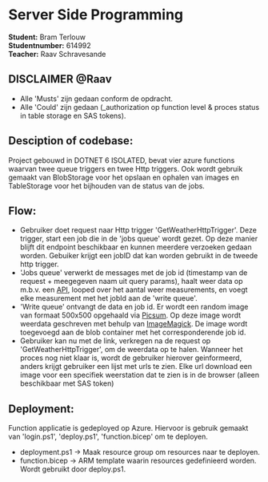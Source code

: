 # Server Side Programming

**Student:**        Bram Terlouw    <br/>
**Studentnumber:**  614992          <br/>
**Teacher:**        Raav Schravesande

## DISCLAIMER @Raav
- Alle 'Musts' zijn gedaan conform de opdracht.
- Alle 'Could' zijn gedaan (_authorization op function level & proces status in table storage en SAS tokens).

## Desciption of codebase:
Project gebouwd in DOTNET 6 ISOLATED, bevat vier azure functions waarvan twee queue triggers en twee Http triggers. Ook wordt gebruik gemaakt van BlobStorage voor het opslaan en ophalen van images en TableStorage voor het bijhouden van de status van de jobs.

## Flow:
- Gebruiker doet request naar Http trigger 'GetWeatherHttpTrigger'. Deze trigger, start een job die in de 'jobs queue' wordt gezet. Op deze manier blijft dit endpoint beschikbaar en kunnen meerdere verzoeken gedaan worden. Gebuiker krijgt een jobID dat kan worden gebruikt in de tweede http trigger.
- 'Jobs queue' verwerkt de messages met de job id (timestamp van de request + meegegeven naam uit query params), haalt weer data op m.b.v. een [API](https://data.buienradar.nl/2.0/feed/json), looped over het aantal weer measurements, en voegt elke measurement met het jobId aan de 'write queue'.
- 'Write queue' ontvangt de data en job id. Er wordt een random image van formaat 500x500 opgehaald via [Picsum](https://picsum.photos/500). Op deze image wordt weerdata geschreven met behulp van [ImageMagick](https://imagemagick.org/index.php). De image wordt toegevoegd aan de blob container met het corresponderende job id.
- Gebruiker kan nu met de link, verkregen na de request op 'GetWeatherHttpTrigger', om de weerdata op te halen. Wanneer het proces nog niet klaar is, wordt de gebruiker hierover geinformeerd, anders krijgt gebruiker een lijst met urls te zien. Elke url download een image voor een specifiek weerstation dat te zien is in de browser (alleen beschikbaar met SAS token)

## Deployment:
Function applicatie is gedeployed op Azure. Hiervoor is gebruik gemaakt van 'login.ps1', 'deploy.ps1', 'function.bicep' om te deployen.
- deployment.ps1 -> Maak resource group om resources naar te deployen.
- function.bicep -> ARM template waarin resources gedefinieerd worden. Wordt gebruikt door deploy.ps1.
